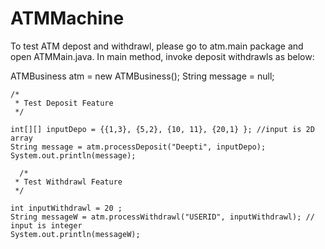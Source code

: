 # ATMMachine

To test ATM depost and withdrawl, please go to atm.main package and open ATMMain.java. In main method, invoke deposit withdrawls as below:

 ATMBusiness atm = new ATMBusiness();
 String message = null;
  
    /*
     * Test Deposit Feature
     */
  
    int[][] inputDepo = {{1,3}, {5,2}, {10, 11}, {20,1} }; //input is 2D array
    String message = atm.processDeposit("Deepti", inputDepo);
    System.out.println(message);
     
      /*
     * Test Withdrawl Feature
     */
  
    int inputWithdrawl = 20 ;
    String messageW = atm.processWithdrawl("USERID", inputWithdrawl); // input is integer
    System.out.println(messageW);
  
